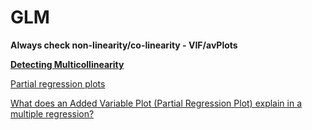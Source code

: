 # GLM

**Always check non-linearity/co-linearity - VIF/avPlots**

**[Detecting Multicollinearity](https://www.edupristine.com/blog/detecting-multicollinearity)**

[Partial regression plots](https://rpubs.com/Hank_Stevens/prp)

[What does an Added Variable Plot (Partial Regression Plot) explain in a multiple regression?](https://stats.stackexchange.com/questions/125561/what-does-an-added-variable-plot-partial-regression-plot-explain-in-a-multiple)




